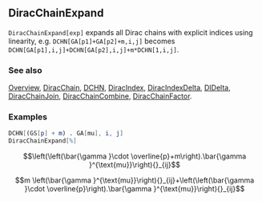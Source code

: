 ## DiracChainExpand

`DiracChainExpand[exp]` expands all Dirac chains with explicit indices using linearity, e.g. `DCHN[GA[p1]+GA[p2]+m,i,j]` becomes `DCHN[GA[p1],i,j]+DCHN[GA[p2],i,j]+m*DCHN[1,i,j]`.

### See also

[Overview](Extra/FeynCalc.md), [DiracChain](DiracChain.md), [DCHN](DCHN.md), [DiracIndex](DiracIndex.md), [DiracIndexDelta](DiracIndexDelta.md), [DIDelta](DIDelta.md), [DiracChainJoin](DiracChainJoin.md), [DiracChainCombine](DiracChainCombine.md), [DiracChainFactor](DiracChainFactor.md).

### Examples

```mathematica
DCHN[(GS[p] + m) . GA[mu], i, j]
DiracChainExpand[%]
```

$$\left(\left(\bar{\gamma }\cdot \overline{p}+m\right).\bar{\gamma }^{\text{mu}}\right){}_{ij}$$

$$m \left(\bar{\gamma }^{\text{mu}}\right){}_{ij}+\left(\left(\bar{\gamma }\cdot \overline{p}\right).\bar{\gamma }^{\text{mu}}\right){}_{ij}$$
